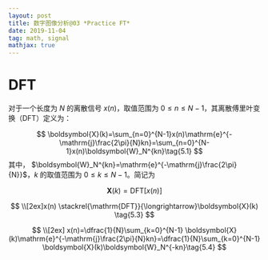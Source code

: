 ```yaml
---
layout: post
title: 数字图像分析@03 *Practice FT*
date: 2019-11-04 
tag: math, signal
mathjax: true
---
```


# DFT
对于一个长度为 $N$ 的离散信号 $x(n)$，取值范围为 $0 \le n \le N-1$，其离散傅里叶变换（DFT）定义为：

$$
\boldsymbol{X}(k)=\sum_{n=0}^{N-1}x(n)\mathrm{e}^{-\mathrm{j}\frac{2\pi}{N}kn}=\sum_{n=0}^{N-1}x(n)\boldsymbol{W}_N^{kn}\tag{5.1}
$$
其中， $\boldsymbol{W}_N^{kn}=\mathrm{e}^{-\mathrm{j}\frac{2\pi}{N}}$，$k$ 的取值范围为 $0 \le k \le N-1$。简记为

$$
\boldsymbol{X}(k)=\mathrm{DFT}[x(n)]\tag{5.2}
$$

$$
\\[2ex]x(n) \stackrel{\mathrm{DFT}}{\longrightarrow}\boldsymbol{X}(k) \tag{5.3}
$$

$$
\\[2ex] x(n)=\dfrac{1}{N}\sum_{k=0}^{N-1} \boldsymbol{X}(k)\mathrm{e}^{-\mathrm{j}\frac{2\pi}{N}kn}=\dfrac{1}{N}\sum_{k=0}^{N-1} \boldsymbol{X}(k)\boldsymbol{W}_N^{-kn}\tag{5.4}
$$

